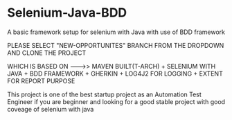 # Selenium-Java-BDD
A basic framework setup for selenium with Java with use of BDD framework 


PLEASE SELECT "NEW-OPPORTUNITES" BRANCH FROM THE DROPDOWN AND CLONE THE PROJECT 

WHICH IS BASED ON   --->> MAVEN BUILT(T-ARCH) + SELENIUM WITH JAVA + BDD FRAMEWORK + GHERKIN + LOG4J2 FOR LOGGING + EXTENT FOR REPORT PURPOSE

This project is one of the best startup project as an Automation Test Engineer if you are beginner and looking for a good stable project with good coveage of selenium with java  
